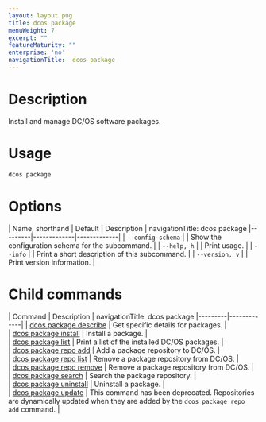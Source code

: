 ```yaml
---
layout: layout.pug
title: dcos package
menuWeight: 7
excerpt: ""
featureMaturity: ""
enterprise: 'no'
navigationTitle:  dcos package
---
```


<!-- This source repo for this topic is https://github.com/dcos/dcos-docs -->


# Description
Install and manage DC/OS software packages.

# Usage

```bash
dcos package
```

# Options

| Name, shorthand | Default | Description |
navigationTitle:  dcos package
|---------|-------------|-------------|
| `--config-schema`   |             |  Show the configuration schema for the subcommand. |
| `--help, h`   |             |  Print usage. |
| `--info`   |             |  Print a short description of this subcommand. |
| `--version, v`   |             | Print version information. |
        
# Child commands

| Command | Description |
navigationTitle:  dcos package
|---------|-------------|
| [dcos package describe](/docs/1.10/cli/command-reference/dcos-package/dcos-package-describe/)   | Get specific details for packages. |  
| [dcos package install](/docs/1.10/cli/command-reference/dcos-package/dcos-package-install/)   | Install a package. |  
| [dcos package list](/docs/1.10/cli/command-reference/dcos-package/dcos-package-list/)   | Print a list of the installed DC/OS packages. |  
| [dcos package repo add](/docs/1.10/cli/command-reference/dcos-package/dcos-package-repo-add/)   | Add a package repository to DC/OS. |  
| [dcos package repo list](/docs/1.10/cli/command-reference/dcos-package/dcos-package-repo-list/)   | Remove a package repository from DC/OS. |  
| [dcos package repo remove](/docs/1.10/cli/command-reference/dcos-package/dcos-package-repo-remove/)   | Remove a package repository from DC/OS. |  
| [dcos package search](/docs/1.10/cli/command-reference/dcos-package/dcos-package-search/)   | Search the package repository. |  
| [dcos package uninstall](/docs/1.10/cli/command-reference/dcos-package/dcos-package-uninstall/)   | Uninstall a package. |  
| [dcos package update](/docs/1.10/cli/command-reference/dcos-package/dcos-package-update/)   | This command has been deprecated. Repositories are dynamically updated when they are added by the `dcos package repo add` command. | 
